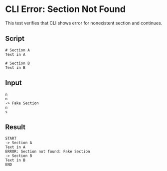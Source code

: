 # CLI Error: Section Not Found

This test verifies that CLI shows error for nonexistent section and continues.

## Script
```cuentitos
# Section A
Text in A

# Section B
Text in B
```

## Input
```input
n
n
-> Fake Section
n
s
```

## Result
```result
START
-> Section A
Text in A
ERROR: Section not found: Fake Section
-> Section B
Text in B
END
```
